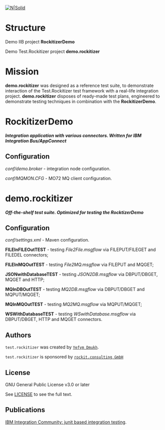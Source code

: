 [![N|Solid](http://www.rockit.consulting/images/logo-fixed.png)](http://www.rockit.consulting)

# Structure
Demo IIB project **RockitizerDemo** 

Demo Test.Rockitizer project **demo.rockitizer**

# Mission

**demo.rockitizer** was designed as a reference test suite, to demonstrate interaction of the Test.Rockitizer test framework with a real-life integration project. 
**demo.rockitizer** disposes of ready-made test plans, engineered to demonstrate testing techniques in combination with the **RockitizerDemo**. 

# RockitizerDemo 
***Integration application with various connectors. Written for IBM Integration Bus/AppConnect***
## Configuration
*conf/demo.broker* - integration node configuration.

*conf/MQMON.CFG* - MO72 MQ client configuration.




# demo.rockitizer 
***Off-the-shelf test suite. Optimized for testing the RocktizerDemo*** 

## Configuration
*conf/settings.xml* - Maven configuration.

**FILEInFILEOutTEST** - testing *File2File.msgflow* via FILEPUT/FILEGET and FILEDEL connectors;

**FILEInMQOutTEST** - testing *File2MQ.msgflow* via FILEPUT and MQGET;

**JSONwithDatabaseTEST** - testing *JSON2DB.msgflow* via DBPUT/DBGET, MQGET and HTTP;

**MQInDBOutTEST** - testing *MQ2DB.msgflow* via DBPUT/DBGET and MQPUT/MQGET;

**MQInMQOutTEST** - testing *MQ2MQ.msgflow* via MQPUT/MQGET;

**WSWithDatabaseTEST** - testing *WSwithDatabase.msgflow* via DBPUT/DBGET, HTTP and MQGET connectors.

## Authors

`test.rockitizer` was created by [`Yefym Dmukh`](https://github.com/yefymdmukh).

`test.rockitizer` is sponsored by [`rockit.consulting GmbH`](http://www.rockit.consulting/)

## License
GNU General Public License v3.0 or later

See [LICENSE](LICENSE.md) to see the full text.

## Publications
[IBM Integration Community: junit based integration testing](https://developer.ibm.com/integration/blog/2017/08/29/junit-based-integration-testing-ibm-integration-bus/).
